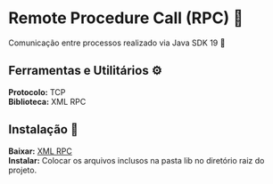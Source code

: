 # Remote Procedure Call (RPC) 📩
Comunicação entre processos realizado via Java SDK 19 🚀 <br>

## Ferramentas e Utilitários ⚙️
**Protocolo:** TCP <br>
**Biblioteca:** XML RPC

## Instalação 🎈
**Baixar:** [XML RPC](https://archive.apache.org/dist/ws/xmlrpc/apache-xmlrpc-current-bin.zip) <br>
**Instalar:** Colocar os arquivos inclusos na pasta lib no diretório raiz do projeto.



